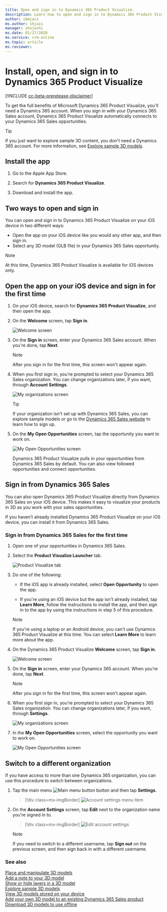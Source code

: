 ```yaml
---
title: Open and sign in to Dynamics 365 Product Visualize.
description: Learn how to open and sign in to Dynamics 365 Product Visualize.
author: sbmjais
ms.author: shjais
manager: shujoshi
ms.date: 02/17/2020
ms.service: crm-online
ms.topic: article
ms.reviewer:
---
```


# Install, open, and sign in to Dynamics 365 Product Visualize

[!INCLUDE [cc-beta-prerelease-disclaimer](../includes/cc-beta-prerelease-disclaimer.md)]

To get the full benefits of Microsoft Dynamics 365 Product Visualize, you'll need a Dynamics 365 account. When you sign in with your Dynamics 365 Sales account, Dynamics 365 Product Visualize automatically connects to your Dynamics 365 Sales opportunities.

> [!TIP]
> If you just want to explore sample 3D content, you don't need a Dynamics 365 account. For more information, see [Explore sample 3D models](explore-samples.md).
 
## Install the app

1.	Go to the Apple App Store.

2.	Search for **Dynamics 365 Product Visualize**.

3.	Download and install the app.

## Two ways to open and sign in

You can open and sign in to Dynamics 365 Product Visualize on your iOS device in two different ways:

- Open the app on your iOS device like you would any other app, and then sign in.
- Select any 3D model (GLB file) in your Dynamics 365 Sales opportunity.

> [!NOTE]
> At this time, Dynamics 365 Product Visualize is available for iOS devices only.

## Open the app on your iOS device and sign in for the first time

1.	On your iOS device, search for **Dynamics 365 Product Visualize**, and then open the app.

2.	On the **Welcome** screen, tap **Sign in**.

    ![Welcome screen](media/welcome.PNG "Welcome screen")
 
3.	On the **Sign in** screen, enter your Dynamics 365 Sales account. When you're done, tap **Next**.  
 
    > [!NOTE]
    > After you sign in for the first time, this screen won't appear again.

4.	When you first sign in, you're prompted to select your Dynamics 365 Sales organization. You can change organizations later, if you want, through **Account Settings**.  

    ![My organizations screen](media/my-organizations.PNG "My organizations screen") 
 
    > [!TIP]
    > If your organization isn't set up with Dynamics 365 Sales, you can explore sample models or go to the [Dynamics 365 Sales website](https://trials.dynamics.com/Dynamics365/Signup/sales) to learn how to sign up.  

5.	On the **My Open Opportunities** screen, tap the opportunity you want to work on.  

    ![My Open Opportunities screen](media/my-open-opportunities.PNG "My Open Opportunities screen")
 
    Dynamics 365 Product Visualize pulls in your opportunities from Dynamics 365 Sales by default. You can also view followed opportunities and connect opportunities.
    
## Sign in from Dynamics 365 Sales

You can also open Dynamics 365 Product Visualize directly from Dynamics 365 Sales on your iOS device. This makes it easy to visualize your products in 3D as you work with your sales opportunities.

If you haven’t already installed Dynamics 365 Product Visualize on your iOS device, you can install it from Dynamics 365 Sales.

### Sign in from Dynamics 365 Sales for the first time

1.	Open one of your opportunities in Dynamics 365 Sales.

2.	Select the **Product Visualize Launcher** tab.

    ![Product Visualize tab](media/dynamics-entrypoint.png "Product Visualize tab")

3.	Do one of the following:

    - If the iOS app is already installed, select **Open Opportunity** to open the app.
    
    - If you're using an iOS device but the app isn't already installed, tap **Learn More**, follow the instructions to install the app, and then sign in to the app by using the instructions in step 5 of this procedure.

    > [!NOTE]
    > If you're using a laptop or an Android device, you can't use Dynamics 365 Product Visualize at this time. You can select **Learn More** to learn more about the app.
 
5.	On the Dynamics 365 Product Visualize **Welcome** screen, tap **Sign in**.

    ![Welcome screen](media/welcome.PNG "Welcome screen")
 
6.	On the **Sign in** screen, enter your Dynamics 365 account. When you're done, tap **Next**.
 
    > [!NOTE]
    > After you sign in for the first time, this screen won't appear again.
    
7.	When you first sign in, you're prompted to select your Dynamics 365 Sales organization. You can change organizations later, if you want, through **Settings**.

    ![My organizations screen](media/my-organizations.PNG "My organizations screen") 
 
8.	In the **My Open Opportunities** screen, select the opportunity you want to work on.

    ![My Open Opportunities screen](media/my-open-opportunities.PNG "My Open Opportunities screen")
 
## Switch to a different organization

If you have access to more than one Dynamics 365 organization, you can use this procedure to switch between organizations.

1.	Tap the main menu ![Main menu button](media/hamburger-icon.png "Main menu button") button and then tap **Settings**.

    > [!div class=mx-imgBorder]
    > ![Account settings menu item](media/edit-account-settings.png "Account settings menu item")
  
2.	On the **Account Settings** screen, tap **Edit** next to the organization name you're signed in to.

    > [!div class=mx-imgBorder]
    > ![Edit account settings](media/account-settings.png "Edit account settings")
 
    > [!NOTE]
    > If you need to switch to a different username, tap **Sign out** on the previous screen, and then sign back in with a different username.
    
### See also

[Place and manipulate 3D models](manipulate-models.md)<br>
[Add a note to your 3D model](add-note.md)<br>
[Show or hide layers in a 3D model](layers.md)<br>
[Explore sample 3D models](explore-samples.md)<br>
[View 3D models stored on your device](browse-models.md)<br>
[Add your own 3D model to an existing Dynamics 365 Sales product](add-model.md)<br>
[Download 3D models to use offline](download-models.md)
